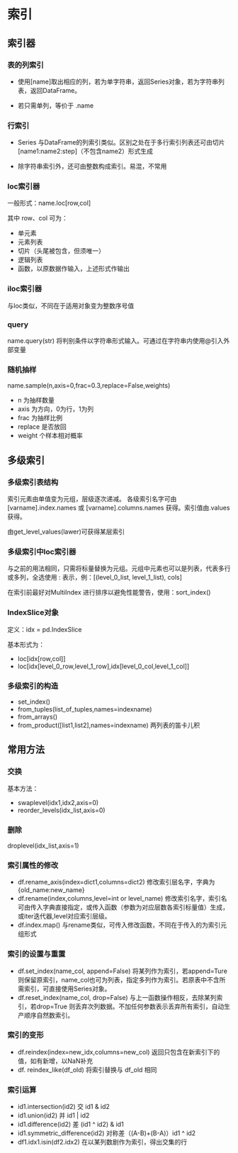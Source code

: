 # 索引

## 索引器

### 表的列索引

* 使用[name]取出相应的列，若为单字符串，返回Series对象，若为字符串列表，返回DataFrame。

* 若只需单列，等价于 .name

### 行索引

* Series 与DataFrame的列索引类似。区别之处在于多行索引列表还可由切片[name1:name2:step]（不包含name2）形式生成

* 除字符串索引外，还可由整数构成索引。易混，不常用

### loc索引器

一般形式：name.loc[row,col]

其中 row、col 可为：

* 单元素
* 元素列表
* 切片（头尾被包含，但须唯一）
* 逻辑列表
* 函数，以原数据作输入，上述形式作输出

### iloc索引器

与loc类似，不同在于适用对象变为整数序号值

### query

name.query(str) 将判别条件以字符串形式输入。可通过在字符串内使用@引入外部变量

### 随机抽样

name.sample(n,axis=0,frac=0.3,replace=False,weights)

* n 为抽样数量
* axis 为方向，0为行，1为列
* frac 为抽样比例
* replace 是否放回
* weight 个样本相对概率

## 多级索引

### 多级索引表结构

索引元素由单值变为元组，层级逐次递减。
各级索引名字可由 [varname].index.names 或 [varname].columns.names 获得。索引值由.values 获得。

由get_level_values(lawer)可获得某层索引

### 多级索引中loc索引器

与之前的用法相同，只需将标量替换为元组。元组中元素也可以是列表，代表多行或多列，全选使用 : 表示，例：[(level_0_list,
level_1_list), cols]

在索引前最好对MultiIndex 进行排序以避免性能警告，使用：sort_index()

### IndexSlice对象

定义：idx = pd.IndexSlice

基本形式为：

* loc[idx[row,col]]
* loc[idx[level_0_row,level_1_row],idx[level_0_col,level_1_col]]

### 多级索引的构造

* set_index()
* from_tuples(list_of_tuples,names=indexname)
* from_arrays()
* from_product([list1,list2],names=indexname) 两列表的笛卡儿积

## 常用方法

### 交换

基本方法：

* swaplevel(idx1,idx2,axis=0)
* reorder_levels(idx_list,axis=0)

### 删除

droplevel(idx_list,axis=1)

### 索引属性的修改

* df.rename_axis(index=dict1,columns=dict2) 修改索引层名字，字典为{old_name:new_name}
* df.rename(index,columns,level=int or level_name) 修改索引名字，索引名可由传入字典直接指定，或传入函数（参数为对应层数各索引标量值）生成，或iter迭代器,level对应索引层级。
* df.index.map() 与rename类似，可传入修改函数，不同在于传入的为索引元组形式

### 索引的设置与重置

* df.set_index(name_col, append=False) 将某列作为索引，若append=Ture则保留原索引，name_col也可为列表，指定多列作为索引。若原表中不含所需索引，可直接使用Series对象。
* df.reset_index(name_col, drop=False) 与上一函数操作相反，去除某列索引，若drop=True 则丢弃次列数据。不加任何参数表示丢弃所有索引，自动生产顺序自然数索引。

### 索引的变形

* df.reindex(index=new_idx,columns=new_col) 返回只包含在新索引下的值，如有新增，以NaN补充
* df. reindex_like(df_old) 将索引替换与 df_old 相同

### 索引运算

* id1.intersection(id2) 交 id1 & id2
* id1.union(id2) 并 id1 | id2
* id1.difference(id2) 差 (id1 ^ id2) & id1
* id1.symmetric_difference(id2) 对称差（(A-B)+(B-A)）id1 ^ id2
* df1.idx1.isin(df2.idx2) 在以某列数剧作为索引，得出交集的行

